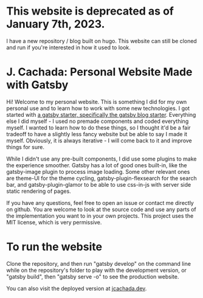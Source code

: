 <h1>
  This website is deprecated as of January 7th, 2023.
</h1>

 I have a new repository / blog built on hugo. This website can still be cloned and run if you're interested in how it used to look.

<h1>
  J. Cachada: Personal Website Made with Gatsby
</h1>

Hi! Welcome to my personal website. This is something I did for my own personal use and to learn how to work with some new technologies. I got started with [a gatsby starter, specifically the gatsby blog starter](https://www.gatsbyjs.org/docs/gatsby-starters/). Everything else I did myself - I used no premade components and coded everything myself. I wanted to learn how to do these things, so I thought it'd be a fair tradeoff to have a slightly less fancy website but be able to say I made it myself.
Obviously, it is always iterative - I will come back to it and improve things for sure.

While I didn't use any pre-built components, I did use some plugins to make the experience smoother. Gatsby has a lot of good ones built-in, like the gatsby-image plugin to process image loading. Some other relevant ones are theme-UI for the theme cycling, gatsby-plugin-flexsearch for the search bar, and gatsby-plugin-glamor to be able to use css-in-js with server side static rendering of pages.

If you have any questions, feel free to open an issue or contact me directly on github. You are welcome to look at the source code and use any parts of the implementation you want to in your own projects. This project uses the MIT license, which is very permissive.

<h1>
  To run the website
</h1>

Clone the repository, and then run "gatsby develop" on the command line while on the repository's folder to play with the development version, or "gatsby build", then "gatsby serve -o" to see the production website.

You can also visit the deployed version at <a href="https://jcachada.dev">jcachada.dev</a>.
